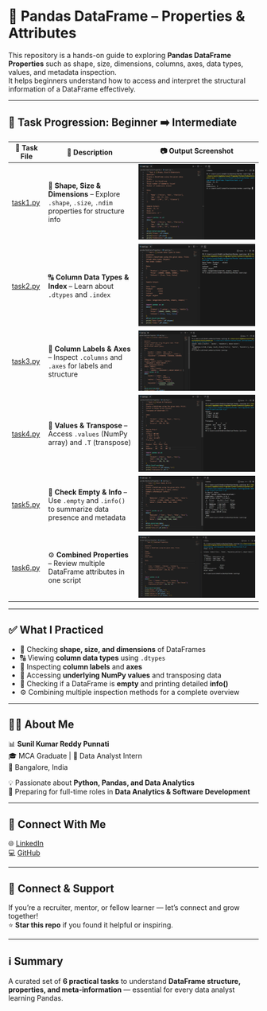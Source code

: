 # 🐼 Pandas DataFrame – Properties & Attributes

This repository is a hands-on guide to exploring **Pandas DataFrame Properties** such as shape, size, dimensions, columns, axes, data types, values, and metadata inspection.  
It helps beginners understand how to access and interpret the structural information of a DataFrame effectively.

---

## 📂 Task Progression: Beginner ➡️ Intermediate

| 🧪 Task File | 📄 Description | 📷 Output Screenshot |
| ------------ | -------------- | -------------------- |
| [task1.py](pandas%20DataFrame%20Properties/task%201.py) | 📏 **Shape, Size & Dimensions** – Explore `.shape`, `.size`, `.ndim` properties for structure info | ![Task 1](task%201.png) |
| [task2.py](pandas%20DataFrame%20Properties/task%202.py) | 🔠 **Column Data Types & Index** – Learn about `.dtypes` and `.index` | ![Task 2](task%202.png) |
| [task3.py](pandas%20DataFrame%20Properties/task%203.py) | 🧭 **Column Labels & Axes** – Inspect `.columns` and `.axes` for labels and structure | ![Task 3](task%203.png) |
| [task4.py](pandas%20DataFrame%20Properties/task%204.py) | 🔄 **Values & Transpose** – Access `.values` (NumPy array) and `.T` (transpose) | ![Task 4](task%204.png) |
| [task5.py](pandas%20DataFrame%20Properties/task%205.py) | 🧮 **Check Empty & Info** – Use `.empty` and `.info()` to summarize data presence and metadata | ![Task 5](task%205.png) |
| [task6.py](pandas%20DataFrame%20Properties/task%206.py) | ⚙️ **Combined Properties** – Review multiple DataFrame attributes in one script | ![Task 6](task%206.png) |

---

## ✅ What I Practiced

- 📏 Checking **shape, size, and dimensions** of DataFrames  
- 🔠 Viewing **column data types** using `.dtypes`  
- 🧭 Inspecting **column labels** and **axes**  
- 🔄 Accessing **underlying NumPy values** and transposing data  
- 🧮 Checking if a DataFrame is **empty** and printing detailed **info()**  
- ⚙️ Combining multiple inspection methods for a complete overview  

---

## 👨‍💻 About Me

📊 **Sunil Kumar Reddy Punnati**  
🎓 MCA Graduate | 💼 Data Analyst Intern  
📍 Bangalore, India  

💡 Passionate about **Python, Pandas, and Data Analytics**  
🚀 Preparing for full-time roles in **Data Analytics & Software Development**

---

## 🔗 Connect With Me

🌐 [LinkedIn](https://linkedin.com/in/your-profile)  
💻 [GitHub](https://github.com/your-username)

---

## 🙌 Connect & Support

If you’re a recruiter, mentor, or fellow learner — let’s connect and grow together!  
⭐ **Star this repo** if you found it helpful or inspiring.  

---

## ℹ️ Summary

A curated set of **6 practical tasks** to understand **DataFrame structure, properties, and meta-information** — essential for every data analyst learning Pandas.
